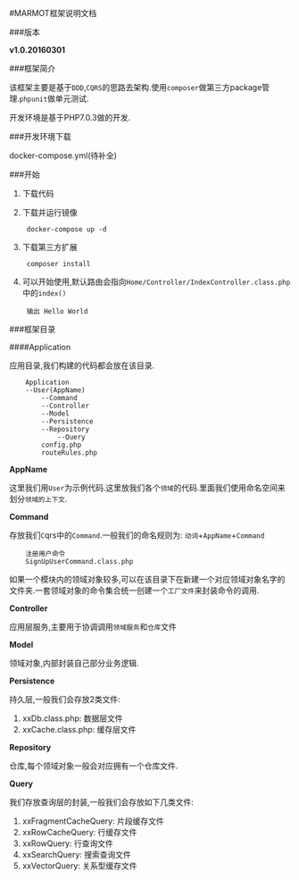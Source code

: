 #MARMOT框架说明文档

###版本

**v1.0.20160301**

###框架简介

该框架主要是基于`DDD`,`CQRS`的思路去架构.使用`composer`做第三方package管理.`phpunit`做单元测试.

开发环境是基于PHP7.0.3做的开发.

###开发环境下载

docker-compose.yml(待补全)

###开始

1. 下载代码
2. 下载并运行镜像

		docker-compose up -d
		
3. 下载第三方扩展

		composer install

4. 可以开始使用,默认路由会指向`Home/Controller/IndexController.class.php`中的`index()`

		输出 Hello World


###框架目录

####Application

应用目录,我们构建的代码都会放在该目录.

		Application
		--User(AppName)
			--Command
			--Controller
			--Model
			--Persistence
			--Repository
				--Query
			config.php
			routeRules.php
			
**AppName**

这里我们用`User`为示例代码.这里放我们各个`领域`的代码.里面我们使用命名空间来划分`领域的上下文`.

**Command**

存放我们`C`qrs中的`Command`.一般我们的命名规则为: `动词`+`AppName`+`Command`

		注册用户命令
		SignUpUserCommand.class.php
		
如果一个模块内的领域对象较多,可以在该目录下在新建一个对应领域对象名字的文件夹.一套领域对象的命令集合统一创建一个`工厂文件`来封装命令的调用.

**Controller**

应用层服务,主要用于协调调用`领域服务`和`仓库`文件

**Model**

领域对象,内部封装自己部分业务逻辑.

**Persistence**

持久层,一般我们会存放2类文件:

1. xxDb.class.php: 数据层文件
2. xxCache.class.php: 缓存层文件

**Repository**

仓库,每个领域对象一般会对应拥有一个仓库文件.

**Query**

我们存放查询层的封装,一般我们会存放如下几类文件:

1. xxFragmentCacheQuery: 片段缓存文件
2. xxRowCacheQuery: 行缓存文件
3. xxRowQuery: 行查询文件
4. xxSearchQuery: 搜索查询文件
5. xxVectorQuery: 关系型缓存文件





		
		
